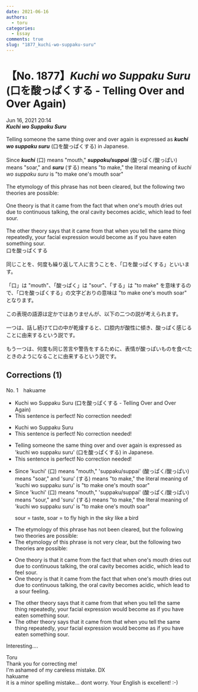 ```yaml
---
date: 2021-06-16
authors:
  - toru
categories:
  - Essay
comments: true
slug: "1877_kuchi-wo-suppaku-suru"
---
```


# 【No. 1877】<strong><em>Kuchi wo Suppaku Suru</strong></em> (口を酸っぱくする - Telling Over and Over Again)
<div class="date">Jun 16, 2021 20:14</div>
<div id="post"><div id="body_show_ori">
<strong><em>Kuchi wo Suppaku Suru</strong></em><br/><br/>Telling someone the same thing over and over again is expressed as <strong><em>kuchi wo suppaku suru</em></strong> (口を酸っぱくする) in Japanese.<br/><br/>Since <strong><em>kuchi</em></strong> (口) means "mouth," <strong><em>suppaku/suppai</em></strong> (酸っぱく/酸っぱい) means "soar," and <strong><em>suru</em></strong> (する) means "to make," the literal meaning of <em>kuchi wo suppaku suru</em> is "to make one's mouth soar"<br/><br/>The etymology of this phrase has not been cleared, but the following two theories are possible:<br/><br/>One theory is that it came from the fact that when one's mouth dries out due to continuous talking, the oral cavity becomes acidic, which lead to feel sour.<br/><br/>The other theory says that it came from that when you tell the same thing repeatedly, your facial expression would become as if you have eaten something sour.
</div></div>

<!-- more -->

<div id="post_ja"><div id="body_show_mo">
口を酸っぱくする<br/><br/>同じことを、何度も繰り返して人に言うことを、「口を酸っぱくする」といいます。<br/><br/>「口」は "mouth"、「酸っぱく」は "sour"、「する」は "to make" を意味するので、「口を酸っぱくする」の文字どおりの意味は "to make one's mouth soar" となります。<br/><br/>この表現の語源は定かではありませんが、以下の二つの説が考えられます。<br/><br/>一つは、話し続けて口の中が乾燥すると、口腔内が酸性に傾き、酸っぱく感じることに由来するという説です。<br/><br/>もう一つは、何度も同じ苦言や警告をするために、表情が酸っぱいものを食べたときのようになることに由来するという説です。
</div></div>

## Corrections (1)
<div id="block"><div class="first_name"> No. 1　<span class="just_name">hakuame</span></div><div id="block2">
<ul class="correction_field">
<li class="incorrect">Kuchi wo Suppaku Suru (口を酸っぱくする - Telling Over and Over Again)</li>
<li class="corrected perfect">This sentence is perfect! No correction needed!</li>
</ul>
<ul class="correction_field">
<li class="incorrect">Kuchi wo Suppaku Suru</li>
<li class="corrected perfect">This sentence is perfect! No correction needed!</li>
</ul>
<ul class="correction_field">
<li class="incorrect">Telling someone the same thing over and over again is expressed as 'kuchi wo suppaku suru' (口を酸っぱくする) in Japanese.</li>
<li class="corrected perfect">This sentence is perfect! No correction needed!</li>
</ul>
<ul class="correction_field">
<li class="incorrect">Since 'kuchi' (口) means "mouth," 'suppaku/suppai' (酸っぱく/酸っぱい) means "soar," and 'suru' (する) means "to make," the literal meaning of 'kuchi wo suppaku suru' is "to make one's mouth soar"</li>
<li class="corrected correct">
Since 'kuchi' (口) means "mouth," 'suppaku/suppai' (酸っぱく/酸っぱい) means "<span class="f_red">sour</span>," and 'suru' (する) means "to make," the literal meaning of 'kuchi wo suppaku suru' is "to make one's mouth soar"
<p class="correction_comment">sour = taste, soar = to fly high in the sky like a bird</p>
</li>
</ul>
<ul class="correction_field">
<li class="incorrect">The etymology of this phrase has not been cleared, but the following two theories are possible:</li>
<li class="corrected correct">
The etymology of this phrase <span class="f_blue">is not very clear</span>, but the following two theories are possible:
</li>
</ul>
<ul class="correction_field">
<li class="incorrect">One theory is that it came from the fact that when one's mouth dries out due to continuous talking, the oral cavity becomes acidic, which lead to feel sour.</li>
<li class="corrected correct">
One theory is that it came from the fact that when one's mouth dries out due to continuous talking, the oral cavity becomes acidic, which lead to <span class="f_blue">a sour feeling</span>.
</li>
</ul>
<ul class="correction_field">
<li class="incorrect">The other theory says that it came from that when you tell the same thing repeatedly, your facial expression would become as if you have eaten something sour.</li>
<li class="corrected correct">
The other theory says that it came <span class="sline">from that</span> when you tell the same thing repeatedly, your facial expression would become as if you have eaten something sour.
</li>
</ul>
<p class="comment_small">
 Interesting....
</p>

</div><div class="name"><span class="just_name">Toru</span><br>
Thank you for correcting me!<br/>I'm ashamed of my careless mistake. DX
</div>
<div class="name"><span class="just_name">hakuame</span><br>
it is a minor spelling mistake... dont worry. Your English is excellent!   :-)
</div>
</div>
